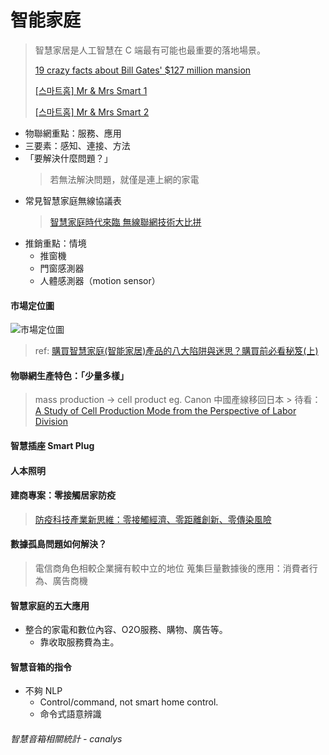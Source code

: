 # 智能家庭
> 智慧家居是人工智慧在 C 端最有可能也最重要的落地場景。
> 
> [19 crazy facts about Bill Gates' $127 million mansion](https://www.businessinsider.com/crazy-facts-about-bill-gates-house-2016-11)
> 
> [[스마트홈] Mr & Mrs Smart 1](https://www.youtube.com/watch?v=Ay8RRLZlMGQ)
> 
> [[스마트홈] Mr & Mrs Smart 2](https://www.youtube.com/watch?v=GibeexmleKE)

- 物聯網重點：服務、應用
- 三要素：感知、連接、方法
- 「要解決什麼問題？」
    > 若無法解決問題，就僅是連上網的家電
- 常見智慧家庭無線協議表
    > [智慧家庭時代來臨 無線聯網技術大比拼](http://www.smartmeter.com.tw/ugC_PrdNews.asp?hidPrdNewsID=41)
- 推銷重點：情境
  - 推窗機
  - 門窗感測器
  - 人體感測器（motion sensor）

#### 市場定位圖
![市場定位圖](https://miro.medium.com/max/700/1*mfLKJw-EvtAPC0MiDvuuHg.png "市場定位圖")

> ref: [購買智慧家庭(智能家居)產品的八大陷阱與迷思？購買前必看秘笈(上)](https://medium.com/%E6%99%BA%E6%85%A7%E5%AE%B6%E5%BA%AD%E5%AF%A6%E9%A9%97%E5%AE%A4/%E6%99%BA%E6%85%A7%E5%AE%B6%E5%BA%AD%E7%9A%84%E5%9C%B0%E9%9B%B7%E8%88%87%E8%BF%B7%E6%80%9D-%E9%81%B8%E8%B3%BC%E6%99%BA%E5%AE%B6%E7%94%A2%E5%93%81%E5%89%8D%E5%BF%85%E9%A0%88%E5%85%88%E5%81%9A%E7%9A%84%E5%8A%9F%E8%AA%B2-1bf5539c0e)

#### 物聯網生產特色：「少量多樣」
> mass production → cell product eg. Canon 中國產線移回日本
    > 待看：[A Study of Cell Production Mode from the Perspective of
Labor Division ](https://file.scirp.org/pdf/EBM2012_2013042213293924.pdf)
#### 智慧插座 Smart Plug
#### 人本照明
#### 建商專案：零接觸居家防疫
> [防疫科技產業新思維：零接觸經濟、零距離創新、零傳染風險](https://geneonline.news/new-insight-of-anti-covid-19-industry/)

#### 數據孤島問題如何解決？
> 電信商角色相較企業擁有較中立的地位
> 蒐集巨量數據後的應用：消費者行為、廣告商機

#### 智慧家庭的五大應用
- 整合的家電和數位內容、O2O服務、購物、廣告等。
  - 靠收取服務費為主。

#### 智慧音箱的指令
- 不夠 NLP
  - Control/command, not smart home control.
  - 命令式語意辨識

###### 智慧音箱相關統計 - canalys